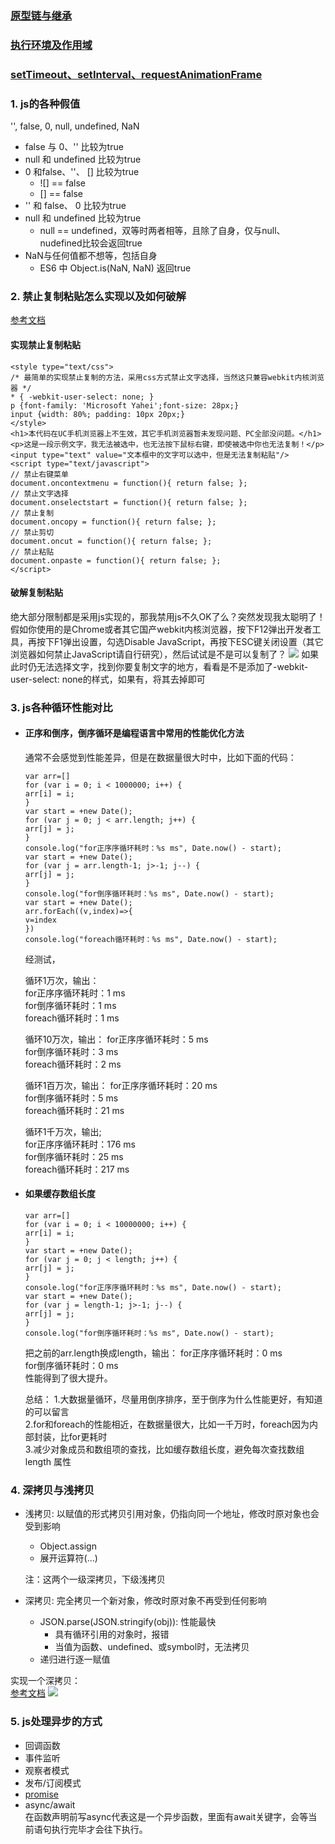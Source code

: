 ### [原型链与继承](原型链与继承.md)
### [执行环境及作用域](执行环境.md)
### [setTimeout、setInterval、requestAnimationFrame](requestAnimationFrame.md)

### 1. js的各种假值
'', false, 0, null, undefined, NaN
- false 与 0、'' 比较为true
- null 和 undefined 比较为true
- 0 和false、''、 [] 比较为true
  - ![] == false
  - [] == false
- '' 和 false、 0 比较为true
- null 和 undefined 比较为true
  - null == undefined，双等时两者相等，且除了自身，仅与null、nudefined比较会返回true
- NaN与任何值都不想等，包括自身
  - ES6 中 Object.is(NaN, NaN) 返回true

### 2. 禁止复制粘贴怎么实现以及如何破解
[参考文档](https://www.cnblogs.com/momo798/p/6797670.html)

#### 实现禁止复制粘贴
```
<style type="text/css">
/* 最简单的实现禁止复制的方法，采用css方式禁止文字选择，当然这只兼容webkit内核浏览器 */
* { -webkit-user-select: none; }
p {font-family: 'Microsoft Yahei';font-size: 28px;}
input {width: 80%; padding: 10px 20px;}
</style>
<h1>本代码在UC手机浏览器上不生效，其它手机浏览器暂未发现问题、PC全部没问题。</h1>
<p>这是一段示例文字，我无法被选中，也无法按下鼠标右键，即使被选中你也无法复制！</p>
<input type="text" value="文本框中的文字可以选中，但是无法复制粘贴"/>
<script type="text/javascript">
// 禁止右键菜单
document.oncontextmenu = function(){ return false; };
// 禁止文字选择
document.onselectstart = function(){ return false; };
// 禁止复制
document.oncopy = function(){ return false; };
// 禁止剪切
document.oncut = function(){ return false; };
// 禁止粘贴
document.onpaste = function(){ return false; };
</script>
```
#### 破解复制粘贴
绝大部分限制都是采用js实现的，那我禁用js不久OK了么？突然发现我太聪明了！假如你使用的是Chrome或者其它国产webkit内核浏览器，按下F12弹出开发者工具，再按下F1弹出设置，勾选Disable JavaScript，再按下ESC键关闭设置（其它浏览器如何禁止JavaScript请自行研究），然后试试是不是可以复制了？
![](images/disableJs.png)
如果此时仍无法选择文字，找到你要复制文字的地方，看看是不是添加了-webkit-user-select: none的样式，如果有，将其去掉即可

### 3. js各种循环性能对比

- #### 正序和倒序，倒序循环是编程语言中常用的性能优化方法  

    通常不会感觉到性能差异，但是在数据量很大时中，比如下面的代码：
      
    ```
    var arr=[]
    for (var i = 0; i < 1000000; i++) {
    arr[i] = i;
    }
    var start = +new Date();
    for (var j = 0; j < arr.length; j++) {
    arr[j] = j;
    }
    console.log("for正序序循环耗时：%s ms", Date.now() - start);
    var start = +new Date();
    for (var j = arr.length-1; j>-1; j--) {
    arr[j] = j;
    }
    console.log("for倒序循环耗时：%s ms", Date.now() - start); 
    var start = +new Date();
    arr.forEach((v,index)=>{
    v=index
    })
    console.log("foreach循环耗时：%s ms", Date.now() - start);
    ```
    
    经测试，
    
    循环1万次，输出：  
    for正序序循环耗时：1 ms  
    for倒序循环耗时：1 ms  
    foreach循环耗时：1 ms
    
    循环10万次，输出： 
    for正序序循环耗时：5 ms  
    for倒序循环耗时：3 ms  
    foreach循环耗时：2 ms 
    
    循环1百万次，输出： 
    for正序序循环耗时：20 ms  
    for倒序循环耗时：5 ms  
    foreach循环耗时：21 ms 
    
    循环1千万次，输出;  
    for正序序循环耗时：176 ms  
    for倒序循环耗时：25 ms  
    foreach循环耗时：217 ms  

- #### 如果缓存数组长度

    ```
    var arr=[]
    for (var i = 0; i < 10000000; i++) {
    arr[i] = i;
    }
    var start = +new Date();
    for (var j = 0; j < length; j++) {
    arr[j] = j;
    }
    console.log("for正序序循环耗时：%s ms", Date.now() - start);
    var start = +new Date();
    for (var j = length-1; j>-1; j--) {
    arr[j] = j;
    }
    console.log("for倒序循环耗时：%s ms", Date.now() - start); 
    ```
    
    把之前的arr.length换成length，输出： 
    for正序序循环耗时：0 ms  
    for倒序循环耗时：0 ms  
    性能得到了很大提升。 
    
    总结： 
    1.大数据量循环，尽量用倒序排序，至于倒序为什么性能更好，有知道的可以留言  
    2.for和foreach的性能相近，在数据量很大，比如一千万时，foreach因为内部封装，比for更耗时  
    3.减少对象成员和数组项的查找，比如缓存数组长度，避免每次查找数组 length 属性 

### 4. 深拷贝与浅拷贝
- 浅拷贝: 以赋值的形式拷贝引用对象，仍指向同一个地址，修改时原对象也会受到影响

    - Object.assign
    - 展开运算符(...)
    
    注：这两个一级深拷贝，下级浅拷贝

- 深拷贝: 完全拷贝一个新对象，修改时原对象不再受到任何影响

    - JSON.parse(JSON.stringify(obj)): 性能最快
        - 具有循环引用的对象时，报错
        - 当值为函数、undefined、或symbol时，无法拷贝
    - 递归进行逐一赋值
    
 实现一个深拷贝：  
 [参考文档](https://juejin.im/post/5d6aa4f96fb9a06b112ad5b1)
 ![](images/deepClone.jpg)

### 5. js处理异步的方式
- 回调函数
- 事件监听
- 观察者模式
- 发布/订阅模式
- [promise](../ES6/Promise.md)
- async/await  
    在函数声明前写async代表这是一个异步函数，里面有await关键字，会等当前语句执行完毕才会往下执行。